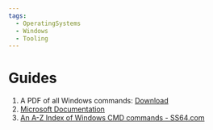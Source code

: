 ```yaml
---
tags:
  - OperatingSystems
  - Windows
  - Tooling
---
```


# Guides
 
 1. A PDF of all Windows commands: [Download](https://download.microsoft.com/download/5/8/9/58911986-D4AD-4695-BF63-F734CD4DF8F2/ws-commands.pdf)
 2. [Microsoft Documentation](https://docs.microsoft.com/en-us/windows-server/administration/windows-commands/windows-commands)
 3. [An A-Z Index of Windows CMD commands - SS64.com](https://ss64.com/nt/)